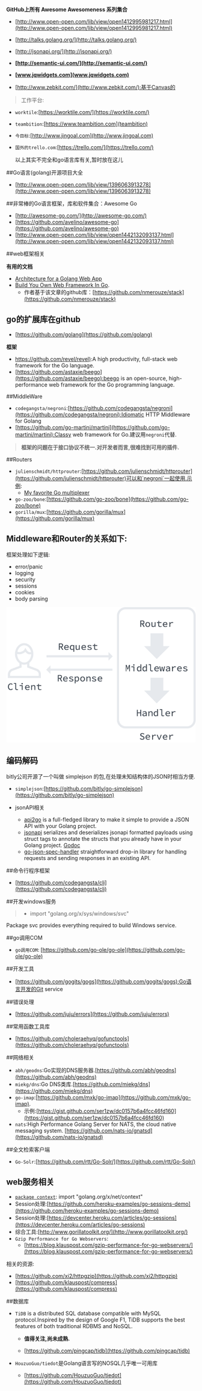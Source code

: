 
**GitHub上所有 Awesome Awesomeness 系列集合**
	
* [http://www.open-open.com/lib/view/open1412995981217.html](http://www.open-open.com/lib/view/open1412995981217.html)
* [http://talks.golang.org/](http://talks.golang.org/)
* [http://jsonapi.org/](http://jsonapi.org/)

* **[http://semantic-ui.com/](http://semantic-ui.com/)**
* **[www.jqwidgets.com](www.jqwidgets.com)**
* [http://www.zebkit.com/](http://www.zebkit.com/):基于Canvas的
>工作平台:
>
* `worktile`:[https://worktile.com/](https://worktile.com/)
* `teambition`:[https://www.teambition.com](teambition)
* `今目标`:[http://www.jingoal.com](http://www.jingoal.com)
* `国外的trello.com`:[https://trello.com/](https://trello.com/)

	以上其实不完全和go语言库有关,暂时放在这儿

##Go语言(golang)开源项目大全
* [http://www.open-open.com/lib/view/1396063913278](http://www.open-open.com/lib/view/1396063913278)

##非常棒的Go语言框架，库和软件集合：Awesome Go
* [http://awesome-go.com/](http://awesome-go.com/)
* [https://github.com/avelino/awesome-go](https://github.com/avelino/awesome-go)
* [http://www.open-open.com/lib/view/open1442132093137.html](http://www.open-open.com/lib/view/open1442132093137.html)

##web框架相关

**有用的文档**  

* [Architecture for a Golang Web App](https://larry-price.com/blog/2015/06/25/architecture-for-a-golang-web-app)
* [Build You Own Web Framework In Go](https://www.nicolasmerouze.com/build-web-framework-golang/).
	* 作者基于该文章的github库：[https://github.com/nmerouze/stack](https://github.com/nmerouze/stack)

## go的扩展库在github

* [https://github.com/golang](https://github.com/golang)

**框架**  

* [https://github.com/revel/revel)](https://github.com/revel/revel):A high productivity, full-stack web framework for the Go language.  
* [https://github.com/astaxie/beego](https://github.com/astaxie/beego):beego is an open-source, high-performance web framework for the Go programming language.
 
##MiddleWare

* `codegangsta/negroni`:[https://github.com/codegangsta/negroni](https://github.com/codegangsta/negroni):Idiomatic HTTP Middleware for Golang 
* [https://github.com/go-martini/martini](https://github.com/go-martini/martini):Classy web framework for Go.建议用`negroni`代替.

>**框架的问题在于接口协议不统一.对开发者而言,很难找到可用的插件.**

##Routers

* `julienschmidt/httprouter`:[https://github.com/julienschmidt/httprouter](https://github.com/julienschmidt/httprouter)可以和`negroni`一起使用.示例:
	* [My favorite Go multiplexer](http://www.peterbe.com/plog/my-favorite-go-multiplexer)
* `go-zoo/bone`:[https://github.com/go-zoo/bone](https://github.com/go-zoo/bone)
* `gorilla/mux`:[https://github.com/gorilla/mux](https://github.com/gorilla/mux)


## Middleware和Router的关系如下:

框架处理如下逻辑:

* error/panic
* logging
* security
* sessions
* cookies
* body parsing

![](img/middleware.png)

## 编码解码

bitly公司开源了一个叫做 simplejson 的包,在处理未知结构体的JSON时相当方便.

* `simplejson`:[https://github.com/bitly/go-simplejson](https://github.com/bitly/go-simplejson)

* jsonAPI相关

	* [api2go](https://github.com/manyminds/api2go) is a full-fledged library to make it simple to provide a JSON API with your Golang project.
	* [jsonapi](https://github.com/shwoodard/jsonapi) serializes and deserializes jsonapi formatted payloads using struct tags to annotate the structs that you already have in your Golang project. [Godoc](http://godoc.org/github.com/shwoodard/jsonapi)
	* [go-json-spec-handler](https://github.com/derekdowling/go-json-spec-handler) straightforward drop-in library for handling requests and sending responses in an existing API.

##命令行程序框架

* [https://github.com/codegangsta/cli](https://github.com/codegangsta/cli)

##开发windows服务

>* import "golang.org/x/sys/windows/svc"

Package svc provides everything required to build Windows service.

##go调用COM

* `go调用COM`: [https://github.com/go-ole/go-ole](https://github.com/go-ole/go-ole)

##开发工具

* [https://github.com/gogits/gogs](https://github.com/gogits/gogs):Go语言开发的Git service

##错误处理
* [https://github.com/juju/errors](https://github.com/juju/errors)  

##常用函数工具库
* [https://github.com/choleraehyq/gofunctools](https://github.com/choleraehyq/gofunctools) 

##网络相关

* `abh/geodns`:Go实现的DNS服务器.[https://github.com/abh/geodns](https://github.com/abh/geodns)  
* `miekg/dns`:Go DNS类库.[https://github.com/miekg/dns](https://github.com/miekg/dns)
* `go-imap`:[https://github.com/mxk/go-imap](https://github.com/mxk/go-imap).
	* 示例:[https://gist.github.com/ser1zw/dc0157b6a4fcc46fd160](https://gist.github.com/ser1zw/dc0157b6a4fcc46fd160)
* `nats`:High Performance Golang Server for NATS, the cloud native messaging system. [https://github.com/nats-io/gnatsd](https://github.com/nats-io/gnatsd) 

##全文检索客户端

* `Go-Solr`:[https://github.com/rtt/Go-Solr/](https://github.com/rtt/Go-Solr/)

## web服务相关

* [`package context`](https://godoc.org/golang.org/x/net/context): import "golang.org/x/net/context"
* Session处理:[https://github.com/heroku-examples/go-sessions-demo](https://github.com/heroku-examples/go-sessions-demo)
* Session处理:[https://devcenter.heroku.com/articles/go-sessions](https://devcenter.heroku.com/articles/go-sessions)
* 综合工具:[http://www.gorillatoolkit.org/](http://www.gorillatoolkit.org/)
* `Gzip Performance for Go Webservers`:
	* [https://blog.klauspost.com/gzip-performance-for-go-webservers/](https://blog.klauspost.com/gzip-performance-for-go-webservers/)
	
相关的资源:

* [https://github.com/xi2/httpgzip](https://github.com/xi2/httpgzip)
* [https://github.com/klauspost/compress](https://github.com/klauspost/compress)

##数据库
* `TiDB` is a distributed SQL database compatible with MySQL protocol.Inspired by the design of Google F1, TiDB supports the best features of both traditional RDBMS and NoSQL.  
	* **值得关注,尚未成熟.**

	* [https://github.com/pingcap/tidb](https://github.com/pingcap/tidb) 

* `HouzuoGuo/tiedot`是Golang语言写的NOSQL几乎唯一可用库
	* [https://github.com/HouzuoGuo/tiedot](https://github.com/HouzuoGuo/tiedot)